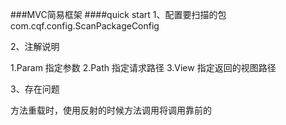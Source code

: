 ###MVC简易框架
####quick start
1、配置要扫描的包 com.cqf.config.ScanPackageConfig

2、注解说明

1.Param 指定参数
2.Path  指定请求路径
3.View  指定返回的视图路径

3、存在问题

方法重载时，使用反射的时候方法调用将调用靠前的